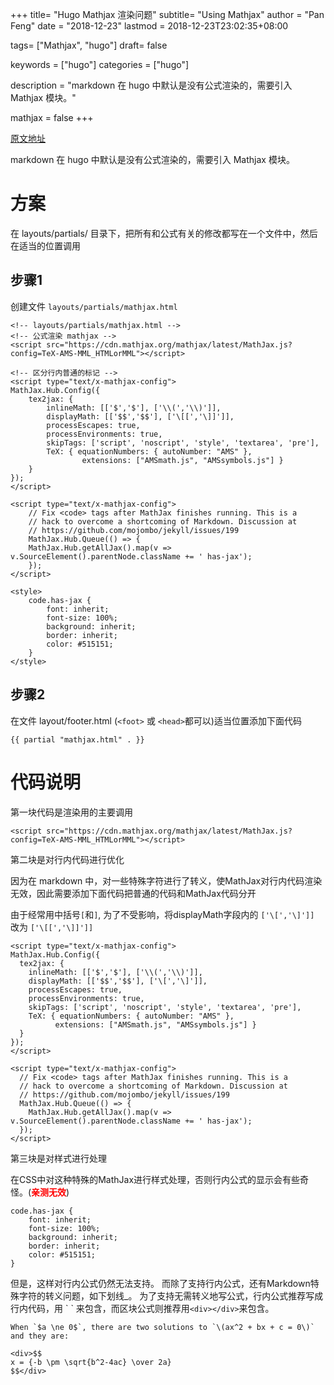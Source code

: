 +++
title= "Hugo Mathjax 渲染问题"
subtitle= "Using Mathjax"
author = "Pan Feng"
date =  "2018-12-23"
lastmod = 2018-12-23T23:02:35+08:00

tags= ["Mathjax", "hugo"]
draft= false

keywords = ["hugo"]
categories = ["hugo"]

description =  "markdown 在 hugo 中默认是没有公式渲染的，需要引入 Mathjax 模块。"

mathjax = false
+++

[原文地址](http://note.qidong.name/2018/03/hugo-mathjax/)

markdown 在 hugo 中默认是没有公式渲染的，需要引入 Mathjax 模块。

# 方案

在 layouts/partials/ 目录下，把所有和公式有关的修改都写在一个文件中，然后在适当的位置调用

## 步骤1

创建文件 `layouts/partials/mathjax.html`

```hugo
<!-- layouts/partials/mathjax.html -->
<!-- 公式渲染 mathjax -->
<script src="https://cdn.mathjax.org/mathjax/latest/MathJax.js?config=TeX-AMS-MML_HTMLorMML"></script>

<!-- 区分行内普通的标记 -->
<script type="text/x-mathjax-config">
MathJax.Hub.Config({
    tex2jax: {
        inlineMath: [['$','$'], ['\\(','\\)']],
        displayMath: [['$$','$$'], ['\[[','\]]']],
        processEscapes: true,
        processEnvironments: true,
        skipTags: ['script', 'noscript', 'style', 'textarea', 'pre'],
        TeX: { equationNumbers: { autoNumber: "AMS" },
                extensions: ["AMSmath.js", "AMSsymbols.js"] }
    }
});
</script>
  
<script type="text/x-mathjax-config">
    // Fix <code> tags after MathJax finishes running. This is a
    // hack to overcome a shortcoming of Markdown. Discussion at
    // https://github.com/mojombo/jekyll/issues/199
    MathJax.Hub.Queue(() => {
    MathJax.Hub.getAllJax().map(v => v.SourceElement().parentNode.className += ' has-jax');
    });
</script> 

<style>
    code.has-jax {
        font: inherit;
        font-size: 100%;
        background: inherit;
        border: inherit;
        color: #515151;
    }
</style>
```

## 步骤2

在文件 layout/footer.html (`<foot>` 或 `<head>`都可以)适当位置添加下面代码

```hugo
{{ partial "mathjax.html" . }}
```

# 代码说明

第一块代码是渲染用的主要调用

```hugo
<script src="https://cdn.mathjax.org/mathjax/latest/MathJax.js?config=TeX-AMS-MML_HTMLorMML"></script>
```

第二块是对行内代码进行优化

因为在 markdown 中，对一些特殊字符进行了转义，使MathJax对行内代码渲染无效，因此需要添加下面代码把普通的代码和MathJax代码分开

由于经常用中括号`[`和`]`, 为了不受影响，将displayMath字段内的 `['\[','\]']]` 改为 `['\[[','\]]']]`

```hugo
<script type="text/x-mathjax-config">
MathJax.Hub.Config({
  tex2jax: {
    inlineMath: [['$','$'], ['\\(','\\)']],
    displayMath: [['$$','$$'], ['\[','\]']],
    processEscapes: true,
    processEnvironments: true,
    skipTags: ['script', 'noscript', 'style', 'textarea', 'pre'],
    TeX: { equationNumbers: { autoNumber: "AMS" },
          extensions: ["AMSmath.js", "AMSsymbols.js"] }
  }
});
</script>

<script type="text/x-mathjax-config">
  // Fix <code> tags after MathJax finishes running. This is a
  // hack to overcome a shortcoming of Markdown. Discussion at
  // https://github.com/mojombo/jekyll/issues/199
  MathJax.Hub.Queue(() => {
    MathJax.Hub.getAllJax().map(v => v.SourceElement().parentNode.className += ' has-jax');
  });
</script> 
```
第三块是对样式进行处理

在CSS中对这种特殊的MathJax进行样式处理，否则行内公式的显示会有些奇怪。(<font color=#FF0000>**亲测无效**</font>)

```hugo
code.has-jax {
    font: inherit;
    font-size: 100%;
    background: inherit;
    border: inherit;
    color: #515151;
}
```

<!-- 默认情况下，(c)可转换为©，(r)可转换为®。 -->

但是，这样对行内公式仍然无法支持。 而除了支持行内公式，还有Markdown特殊字符的转义问题，如下划线_。 为了支持无需转义地写公式，行内公式推荐写成行内代码，用 \` \` 来包含，而区块公式则推荐用`<div></div>`来包含。

```hugo
When `$a \ne 0$`, there are two solutions to `\(ax^2 + bx + c = 0\)` and they are:

<div>$$
x = {-b \pm \sqrt{b^2-4ac} \over 2a}
$$</div>
```